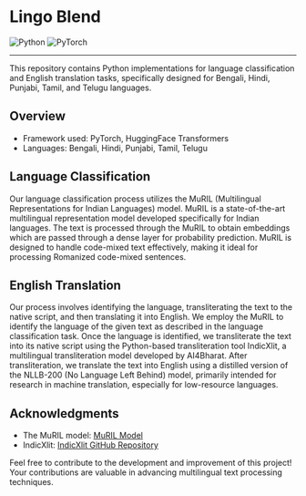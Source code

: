 # Lingo Blend

![Python](https://img.shields.io/badge/Python-3776AB?style=for-the-badge&logo=python&logoColor=white)
![PyTorch](https://img.shields.io/badge/PyTorch-%23EE4C2C.svg?style=for-the-badge&logo=PyTorch&logoColor=white)

---

This repository contains Python implementations for language classification and English translation tasks, specifically designed for Bengali, Hindi, Punjabi, Tamil, and Telugu languages.

## Overview

- Framework used: PyTorch, HuggingFace Transformers
- Languages: Bengali, Hindi, Punjabi, Tamil, Telugu

## Language Classification

Our language classification process utilizes the MuRIL (Multilingual Representations for Indian Languages) model. MuRIL is a state-of-the-art multilingual representation model developed specifically for Indian languages. The text is processed through the MuRIL to obtain embeddings which are passed through a dense layer for probability prediction. MuRIL is designed to handle code-mixed text effectively, making it ideal for processing Romanized code-mixed sentences.

## English Translation

Our process involves identifying the language, transliterating the text to the native script, and then translating it into English. We employ the MuRIL to identify the language of the given text as described in the language classification task. Once the language is identified, we transliterate the text into its native script using the Python-based transliteration tool IndicXlit, a multilingual transliteration model developed by AI4Bharat. After transliteration, we translate the text into English using a distilled version of the NLLB-200 (No Language Left Behind) model, primarily intended for research in machine translation, especially for low-resource languages.

## Acknowledgments
- The MuRIL model: [MuRIL Model](https://huggingface.co/google/muril-base-cased)
- IndicXlit: [IndicXlit GitHub Repository](https://github.com/AI4Bharat/IndicXlit)

Feel free to contribute to the development and improvement of this project! Your contributions are valuable in advancing multilingual text processing techniques.
